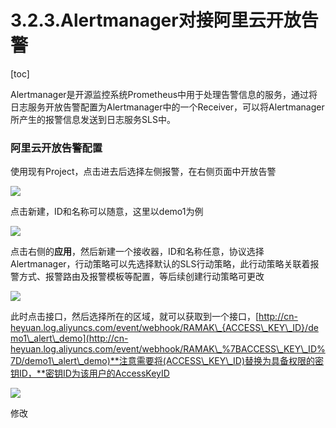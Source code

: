 # 3.2.3.Alertmanager对接阿里云开放告警

\[toc]

&#x20;   Alertmanager是开源监控系统Prometheus中用于处理告警信息的服务，通过将日志服务开放告警配置为Alertmanager中的一个Receiver，可以将Alertmanager所产生的报警信息发送到日志服务SLS中。

### 阿里云开放告警配置

使用现有Project，点击进去后选择左侧报警，在右侧页面中开放告警

![](https://dev-hzxyf.oss-cn-hangzhou.aliyuncs.com/mysql/20230105155712.png)

点击新建，ID和名称可以随意，这里以demo1为例

![](https://dev-hzxyf.oss-cn-hangzhou.aliyuncs.com/mysql/20230105160016.png)

点击右侧的**应用**，然后新建一个接收器，ID和名称任意，协议选择Alertmanager，行动策略可以先选择默认的SLS行动策略，此行动策略关联着报警方式、报警路由及报警模板等配置，等后续创建行动策略可更改

![](https://dev-hzxyf.oss-cn-hangzhou.aliyuncs.com/mysql/20230105160327.png)

此时点击接口，然后选择所在的区域，就可以获取到一个接口，[http://cn-heyuan.log.aliyuncs.com/event/webhook/RAMAK\_{ACCESS\_KEY\_ID}/demo1\_alert\_demo](http://cn-heyuan.log.aliyuncs.com/event/webhook/RAMAK\_%7BACCESS\_KEY\_ID%7D/demo1\_alert\_demo)**注意需要将(ACCESS\_KEY\_ID)替换为具备权限的密钥ID，**密钥ID为该用户的AccessKeyID

![](https://dev-hzxyf.oss-cn-hangzhou.aliyuncs.com/mysql/20230105160740.png)

修改























